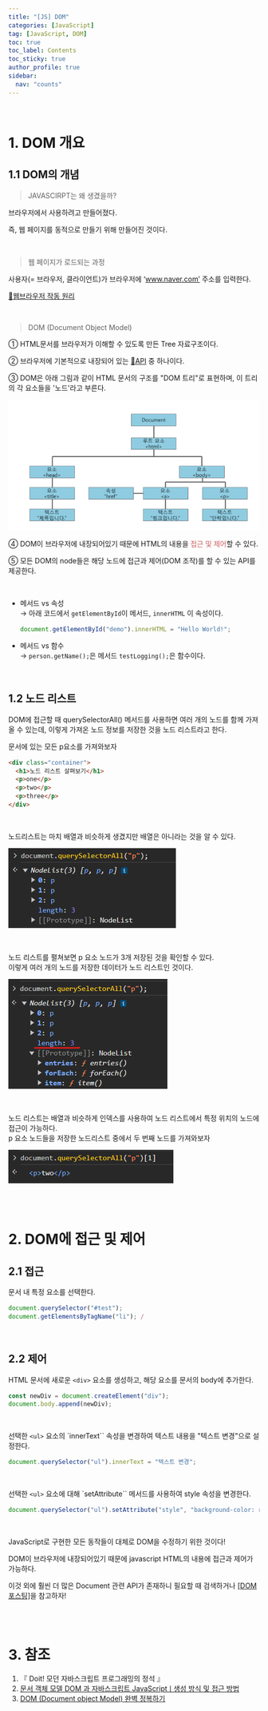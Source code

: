 ```yaml
---
title: "[JS] DOM"
categories: [JavaScript]
tag: [JavaScript, DOM]
toc: true
toc_label: Contents
toc_sticky: true
author_profile: true
sidebar:
  nav: "counts"
---
```


<br>

# 1. DOM 개요

## 1.1 DOM의 개념

> JAVASCIRPT는 왜 생겼을까?

브라우저에서 사용하려고 만들어졌다.

즉, 웹 페이지를 동적으로 만들기 위해 만들어진 것이다.

<br>

> 웹 페이지가 로드되는 과정

사용자(= 브라우저, 클라이언트)가 브라우저에 ‘www.naver.com’ 주소를 입력한다.

[🔖웹브라우저 작동 원리](https://velog.io/@sieunpark/Network-%EC%9B%B9%EB%B8%8C%EB%9D%BC%EC%9A%B0%EC%A0%80-%EC%9E%91%EB%8F%99-%EC%9B%90%EB%A6%AC)

<br>

> DOM (Document Object Model)

① HTML문서를 브라우저가 이해할 수 있도록 만든 Tree 자료구조이다.

② 브라우저에 기본적으로 내장되어 있는 [🔖API](https://velog.io/@sieunpark/OS-API%EC%99%80-REST-API) 중 하나이다.

③ DOM은 아래 그림과 같이 HTML 문서의 구조를 "DOM 트리"로 표현하며, 이 트리의 각 요소들을 '노드'라고 부른다.

![](/assets/images/2024/2024-01-04-20-20-55.png)

④ DOM이 브라우저에 내장되어있기 때문에 HTML의 내용을 <span style="color:indianred">접근 및 제어</span>할 수 있다.

⑤ 모든 DOM의 node들은 해당 노드에 접근과 제어(DOM 조작)를 할 수 있는 API를 제공한다.

<br>

- 메서드 vs 속성<br>
  → 아래 코드에서 `getElementById`이 메서드, `innerHTML` 이 속성이다.

  ```js
  document.getElementById("demo").innerHTML = "Hello World!";
  ```

- 메서드 vs 함수<br>
  → `person.getName();`은 메서드 `testLogging();`은 함수이다.

<br>

## 1.2 노드 리스트

DOM에 접근할 때 querySelectorAll() 메서드를 사용하면 여러 개의 노드를 함께 가져올 수 있는데, 이렇게 가져온 노드 정보를 저장한 것을 노드 리스트라고 한다.

문서에 있는 모든 p요소를 가져와보자

```html
<div class="container">
  <h1>노드 리스트 살펴보기</h1>
  <p>one</p>
  <p>two</p>
  <p>three</p>
</div>
```

<br>

노드리스트는 마치 배열과 비슷하게 생겼지만 배열은 아니라는 것을 알 수 있다.

![](/assets/images/2024/2024-01-08-17-34-48.png)

<br>

노드 리스트를 펼쳐보면 p 요소 노드가 3개 저장된 것을 확인할 수 있다.<br>
이렇게 여러 개의 노드를 저장한 데이터가 노드 리스트인 것이다.

![](/assets/images/2024/2024-01-08-17-37-08.png)

<br>

노드 리스트는 배열과 비슷하게 인덱스를 사용하여 노드 리스트에서 특정 위치의 노드에 접근이 가능하다.<br> p 요소 노드들을 저장한 노드리스트 중에서 두 번째 노드를 가져와보자

![](/assets/images/2024/2024-01-08-17-38-50.png)

<br><br>

# 2. DOM에 접근 및 제어

## 2.1 접근

문서 내 특정 요소를 선택한다.

```js
document.querySelector("#test");
document.getElementsByTagName("li"); /
```

<br>

## 2.2 제어

HTML 문서에 새로운 `<div>` 요소를 생성하고, 해당 요소를 문서의 body에 추가한다.

```js
const newDiv = document.createElement("div");
document.body.append(newDiv);
```

<br>

선택한 `<ul>` 요소의 `innerText`` 속성을 변경하여 텍스트 내용을 "텍스트 변경"으로 설정한다.

```js
document.querySelector("ul").innerText = "텍스트 변경";
```

<br>

선택한 `<ul>` 요소에 대해 `setAttribute`` 메서드를 사용하여 style 속성을 변경한다.

```js
document.querySelector("ul").setAttribute("style", "background-color: red");
```

<br>

JavaScript로 구현한 모든 동작들이 대체로 DOM을 수정하기 위한 것이다!

DOM이 브라우저에 내장되어있기 때문에 javascript HTML의 내용에 접근과 제어가 가능하다.

이것 외에 훨씬 더 많은 Document 관련 API가 존재하니 필요할 때 검색하거나 [[DOM 포스팅]](https://mynamesieun.github.io/javascript/DOM/)을 참고하자!

<br><br>

# 3. 참조

1. 『 Doit! 모던 자바스크립트 프로그래밍의 정석 』
2. [문서 객체 모델 DOM 과 자바스크립트 JavaScriptㅣ생성 방식 및 접근 방법](https://www.codestates.com/blog/content/dom-javascript)
3. [DOM (Document object Model) 완벽 정복하기](https://geniee.tistory.com/32#google_vignette)
